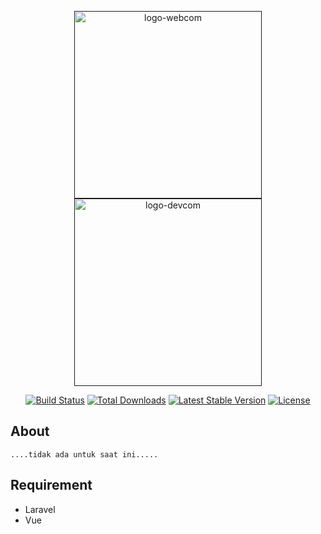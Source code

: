 

<p align="center">
    <a href="" target="_blank">
        <img src="https://i.ibb.co/PjXzVmM/logo-webcom.png" alt="logo-webcom" border="0" width="300">
    </a>
    <a href="" target="_blank">
        <img src="https://i.ibb.co/gRFz4Pm/logo-devcom.png" alt="logo-devcom" border="0"  width="300">
    </a>
</p>

<p align="center">
<a href="https://travis-ci.org/laravel/framework"><img src="https://travis-ci.org/laravel/framework.svg" alt="Build Status"></a>
<a href="https://packagist.org/packages/laravel/framework"><img src="https://img.shields.io/packagist/dt/laravel/framework" alt="Total Downloads"></a>
<a href="https://packagist.org/packages/laravel/framework"><img src="https://img.shields.io/packagist/v/laravel/framework" alt="Latest Stable Version"></a>
<a href="https://packagist.org/packages/laravel/framework"><img src="https://img.shields.io/packagist/l/laravel/framework" alt="License"></a>
</p>

## About 
    
    ....tidak ada untuk saat ini.....
    

## Requirement
 
 - Laravel
 - Vue
